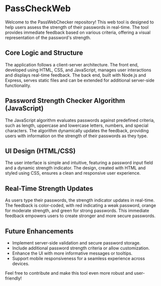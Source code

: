 # **PassCheckWeb**

Welcome to the PassWebChecker repository! This web tool is designed to help users assess the strength of their passwords in real-time. The tool provides immediate feedback based on various criteria, offering a visual representation of the password's strength.

## Core Logic and Structure

The application follows a client-server architecture. The front end, developed using HTML, CSS, and JavaScript, manages user interactions and displays real-time feedback. The back end, built with Node.js and Express, serves static files and can be extended for additional server-side functionality.

## Password Strength Checker Algorithm (JavaScript)

The JavaScript algorithm evaluates passwords against predefined criteria, such as length, uppercase and lowercase letters, numbers, and special characters. The algorithm dynamically updates the feedback, providing users with information on the strength of their passwords as they type.

## UI Design (HTML/CSS)

The user interface is simple and intuitive, featuring a password input field and a dynamic strength indicator. The design, created with HTML and styled using CSS, ensures a clean and responsive user experience.

## Real-Time Strength Updates

As users type their passwords, the strength indicator updates in real-time. The feedback is color-coded, with red indicating a weak password, orange for moderate strength, and green for strong passwords. This immediate feedback empowers users to create stronger and more secure passwords.

## Future Enhancements

- Implement server-side validation and secure password storage.
- Include additional password strength criteria or allow customization.
- Enhance the UI with more informative messages or tooltips.
- Support mobile responsiveness for a seamless experience across devices.

Feel free to contribute and make this tool even more robust and user-friendly!
